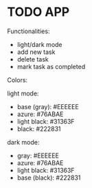 # TODO APP

Functionalities:
  - light/dark mode
  - add new task
  - delete task
  - mark task as completed

Colors:

light mode:

  - base (gray): #EEEEEE
  - azure: #76ABAE
  - light black: #31363F
  - black: #222831

dark mode:

  - gray: #EEEEEE
  - azure: #76ABAE
  - light black: #31363F
  - base (black): #222831